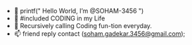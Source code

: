 - 👋 printf(" Hello World, I’m @SOHAM-3456 ")
- 👀 #included CODING in my Life
- 🌱 Recursively calling Coding fun-tion everyday. 
- 📫 friend reply contact (soham.gadekar.3456@gmail.com);
